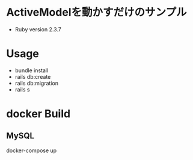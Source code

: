 # ActiveModelを動かすだけのサンプル

* Ruby version
2.3.7

# Usage

- bundle install
- rails db:create
- rails db:migration
- rails s


# docker Build

## MySQL
docker-compose up
